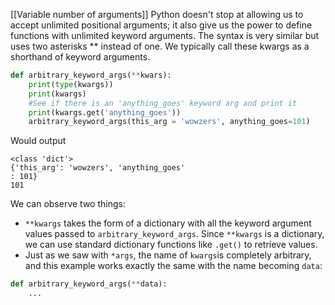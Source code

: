 
[[Variable number of arguments]]
Python doesn't stop at allowing us to accept unlimited positional arguments; it also give us the power to define functions with unlimited keyword arguments. The syntax is very similar but uses two asterisks ** instead of one. We typically call these kwargs as a shorthand of keyword arguments.
```Python
def arbitrary_keyword_args(**kwars):
	print(type(kwargs))
	print(kwargs)
	#See if there is an 'anything_goes' keyword arg and print it
	print(kwargs.get('anything_goes'))
	arbitrary_keyword_args(this_arg = 'wowzers', anything_goes=101)
```
Would output
```
<class 'dict'>
{'this_arg': 'wowzers', 'anything_goes'
: 101}
101
```

We can observe two things:
- `**kwargs` takes the form of a dictionary with all the keyword argument values passed to `arbitrary_keyword_args`. Since `**kwargs` is a dictionary, we can use standard dictionary functions like `.get()` to retrieve values.
- Just as we saw with `*args`, the name of `kwargs`is completely arbitrary, and this example works exactly the same with the name becoming `data`:
```Python
def arbitrary_keyword_args(**data):
	...
```


